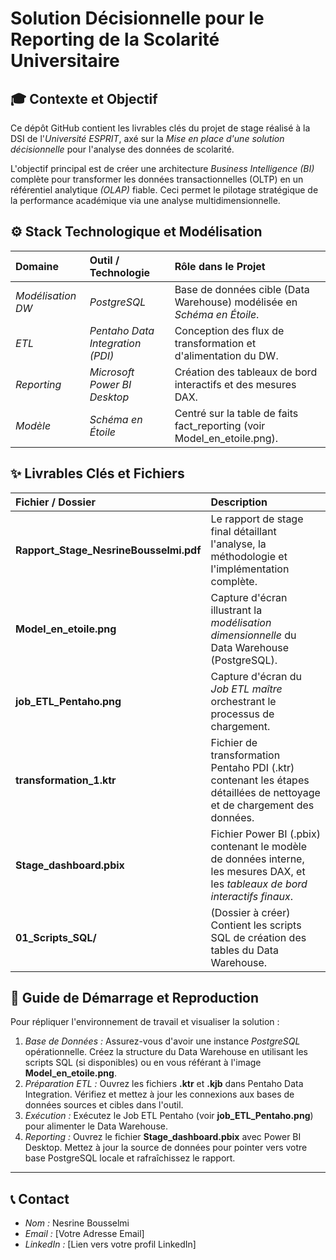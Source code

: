 # Solution Décisionnelle pour le Reporting de la Scolarité Universitaire

## 🎓 Contexte et Objectif

Ce dépôt GitHub contient les livrables clés du projet de stage réalisé à la DSI de l'*Université ESPRIT*, axé sur la *Mise en place d'une solution décisionnelle* pour l'analyse des données de scolarité.

L'objectif principal est de créer une architecture *Business Intelligence (BI)* complète pour transformer les données transactionnelles (OLTP) en un référentiel analytique *(OLAP)* fiable. Ceci permet le pilotage stratégique de la performance académique via une analyse multidimensionnelle.

## ⚙️ Stack Technologique et Modélisation

| Domaine | Outil / Technologie | Rôle dans le Projet |
| :--- | :--- | :--- |
| *Modélisation DW* | *PostgreSQL* | Base de données cible (Data Warehouse) modélisée en *Schéma en Étoile*. |
| *ETL* | *Pentaho Data Integration (PDI)* | Conception des flux de transformation et d'alimentation du DW. |
| *Reporting* | *Microsoft Power BI Desktop* | Création des tableaux de bord interactifs et des mesures DAX. |
| *Modèle* | *Schéma en Étoile* | Centré sur la table de faits fact_reporting (voir Model_en_etoile.png). |

## ✨ Livrables Clés et Fichiers

| Fichier / Dossier | Description |
| :--- | :--- |
| **Rapport_Stage_NesrineBousselmi.pdf**| Le rapport de stage final détaillant l'analyse, la méthodologie et l'implémentation complète. |
| **Model_en_etoile.png** | Capture d'écran illustrant la *modélisation dimensionnelle* du Data Warehouse (PostgreSQL). |
| **job_ETL_Pentaho.png** | Capture d'écran du *Job ETL maître* orchestrant le processus de chargement. |
| **transformation_1.ktr** | Fichier de transformation Pentaho PDI (.ktr) contenant les étapes détaillées de nettoyage et de chargement des données. |
| **Stage_dashboard.pbix** | Fichier Power BI (.pbix) contenant le modèle de données interne, les mesures DAX, et les *tableaux de bord interactifs finaux*. |
| **01_Scripts_SQL/** | (Dossier à créer) Contient les scripts SQL de création des tables du Data Warehouse. |

## 🚀 Guide de Démarrage et Reproduction

Pour répliquer l'environnement de travail et visualiser la solution :

1.  *Base de Données :* Assurez-vous d'avoir une instance *PostgreSQL* opérationnelle. Créez la structure du Data Warehouse en utilisant les scripts SQL (si disponibles) ou en vous référant à l'image **Model_en_etoile.png**.
2.  *Préparation ETL :* Ouvrez les fichiers **.ktr** et **.kjb** dans Pentaho Data Integration. Vérifiez et mettez à jour les connexions aux bases de données sources et cibles dans l'outil.
3.  *Exécution :* Exécutez le Job ETL Pentaho (voir **job_ETL_Pentaho.png**) pour alimenter le Data Warehouse.
4.  *Reporting :* Ouvrez le fichier **Stage_dashboard.pbix** avec Power BI Desktop. Mettez à jour la source de données pour pointer vers votre base PostgreSQL locale et rafraîchissez le rapport.

---

## 📞 Contact

* *Nom :* Nesrine Bousselmi
* *Email :* [Votre Adresse Email]
* *LinkedIn :* [Lien vers votre profil LinkedIn]
